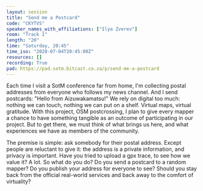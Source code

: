 ```yaml
---
layout: session
title: "Send me a Postcard"
code: "CKYTVS"
speaker_names_with_affiliations: ["Ilya Zverev"]
room: "Track 1"
length: "20"
time: "Saturday, 20:45"
time_iso: "2020-07-04T20:45:00Z"
resources: []
recording: True
pad: https://pad.sotm.bitcast.co.za/p/send-me-a-postcard
---
```

Each time I visit a SotM conference far from home, I'm collecting postal addresses from everyone who follows my news channel. And I send postcards: &#34;Hello from Aizuwakamatsu!&#34; We rely on digital too much: nothing we can touch, nothing we can put on a shelf. Virtual maps, virtual gratitude. With this project, OSM postcrossing, I plan to give every mapper a chance to have something tangible as an outcome of participating in our project. But to get there, we must think of what brings us here, and what experiences we have as members of the community.

The premise is simple: ask somebody for their postal address. Except people are reluctant to give it: the address is a private information, and privacy is important. Have you tried to upload a gpx trace, to see how we value it? A lot. So what do you do? Do you send a postcard to a random mapper? Do you publish your address for everyone to see? Should you stay back from the official real-world services and back away to the comfort of virtuality?
